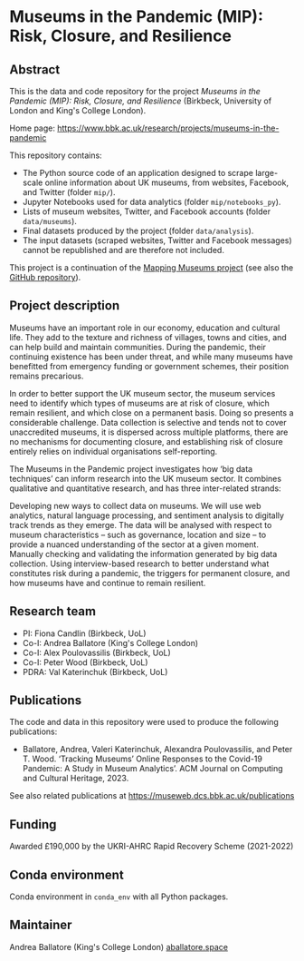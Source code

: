 # Museums in the Pandemic (MIP): Risk, Closure, and Resilience

## Abstract 

This is the data and code repository for the project _Museums in the Pandemic (MIP): Risk, Closure, and Resilience_ (Birkbeck, University of London and King's College London).

Home page: https://www.bbk.ac.uk/research/projects/museums-in-the-pandemic

This repository contains:
- The Python source code of an application designed to scrape large-scale online information about UK museums, from websites, Facebook, and Twitter (folder `mip/`). 
- Jupyter Notebooks used for data analytics (folder `mip/notebooks_py`).
- Lists of museum websites, Twitter, and Facebook accounts  (folder `data/museums`).
- Final datasets produced by the project (folder `data/analysis`).
- The input datasets (scraped websites, Twitter and Facebook messages) cannot be republished and are therefore not included.

This project is a continuation of the [Mapping Museums project](http://mappingmuseums.org) (see also the [GitHub repository](https://github.com/Birkbeck/mapping-museums)).

## Project description

Museums have an important role in our economy, education and cultural life. They add to the texture and richness of villages, towns and cities, and can help build and maintain communities. During the pandemic, their continuing existence has been under threat, and while many museums have benefitted from emergency funding or government schemes, their position remains precarious.

In order to better support the UK museum sector, the museum services need to identify which types of museums are at risk of closure, which remain resilient, and which close on a permanent basis. Doing so presents a considerable challenge. Data collection is selective and tends not to cover unaccredited museums, it is dispersed across multiple platforms, there are no mechanisms for documenting closure, and establishing risk of closure entirely relies on individual organisations self-reporting.

The Museums in the Pandemic project investigates how ‘big data techniques’ can inform research into the UK museum sector. It combines qualitative and quantitative research, and has three inter-related strands:

Developing new ways to collect data on museums. We will use web analytics, natural language processing, and sentiment analysis to digitally track trends as they emerge. The data will be analysed with respect to museum characteristics – such as governance, location and size – to provide a nuanced understanding of the sector at a given moment.
Manually checking and validating the information generated by big data collection.
Using interview-based research to better understand what constitutes risk during a pandemic, the triggers for permanent closure, and how museums have and continue to remain resilient.

## Research team

- PI: Fiona Candlin (Birkbeck, UoL)
- Co-I: Andrea Ballatore (King's College London)
- Co-I: Alex Poulovassilis (Birkbeck, UoL)
- Co-I: Peter Wood (Birkbeck, UoL)
- PDRA: Val Katerinchuk (Birkbeck, UoL)

## Publications

The code and data in this repository were used to produce the following publications:

- Ballatore, Andrea, Valeri Katerinchuk, Alexandra Poulovassilis, and Peter T. Wood. ‘Tracking Museums’ Online Responses to the Covid-19 Pandemic: A Study in Museum Analytics’. ACM Journal on Computing and Cultural Heritage, 2023.

See also related publications at https://museweb.dcs.bbk.ac.uk/publications

## Funding

Awarded £190,000 by the UKRI-AHRC Rapid Recovery Scheme (2021-2022)

## Conda environment

Conda environment in `conda_env` with all Python packages.

## Maintainer

Andrea Ballatore (King's College London) [aballatore.space](https://aballatore.space)
